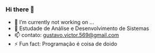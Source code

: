 ### Hi there 👋

- 🔭 I’m currently not working on ...
- 🌱 Estudade de Análise e Desenvolvimento de Sistemas 
- 📫 contato: gustavo.victor.569@gmail.com
- ⚡ Fun fact: Programação é coisa de doido
